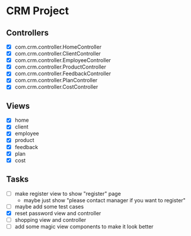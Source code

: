 # CRM Project

## Controllers

* [x] com.crm.controller.HomeController
* [x] com.crm.controller.ClientController
* [x] com.crm.controller.EmployeeController
* [x] com.crm.controller.ProductController
* [x] com.crm.controller.FeedbackController
* [x] com.crm.controller.PlanController
* [x] com.crm.controller.CostController

## Views

* [x] home
* [x] client
* [x] employee
* [x] product
* [x] feedback
* [x] plan
* [x] cost

## Tasks

* [ ] make register view to show "register" page
  * maybe just show "please contact manager if you want to register"
* [ ] maybe add some test cases
* [x] reset password view and controller
* [ ] shopping view and controller
* [ ] add some magic view components to make it look better
